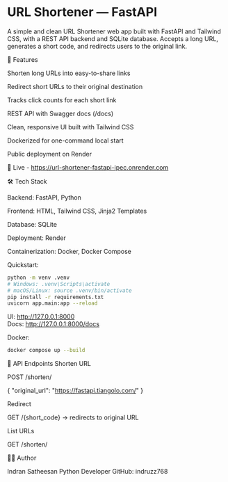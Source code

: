 # URL Shortener — FastAPI
A simple and clean URL Shortener web app built with FastAPI and Tailwind CSS, with a REST API backend and SQLite database.
Accepts a long URL, generates a short code, and redirects users to the original link.

📂 Features

Shorten long URLs into easy-to-share links

Redirect short URLs to their original destination

Tracks click counts for each short link

REST API with Swagger docs (/docs)

Clean, responsive UI built with Tailwind CSS

Dockerized for one-command local start

Public deployment on Render

🚀 Live - https://url-shortener-fastapi-ipec.onrender.com

🛠 Tech Stack

Backend: FastAPI, Python

Frontend: HTML, Tailwind CSS, Jinja2 Templates

Database: SQLite

Deployment: Render

Containerization: Docker, Docker Compose

Quickstart:
```bash
python -m venv .venv
# Windows: .venv\Scripts\activate
# macOS/Linux: source .venv/bin/activate
pip install -r requirements.txt
uvicorn app.main:app --reload
```
UI: http://127.0.0.1:8000  
Docs: http://127.0.0.1:8000/docs

Docker:
```bash
docker compose up --build
```
📄 API Endpoints
Shorten URL

POST /shorten/

{
  "original_url": "https://fastapi.tiangolo.com/"
}

Redirect

GET /{short_code} → redirects to original URL

List URLs

GET /shorten/

👨‍💻 Author

Indran Satheesan
Python Developer 
GitHub: indruzz768
